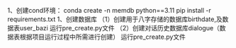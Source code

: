 1、创建cond环境：
conda create -n memdb python==3.11
pip install -r requirements.txt
1、创建数据库
（1）创建用于八字存储的数据库birthdate,及数据表user_bazi
    运行pre_create.py文件
（2）创建对话历史数据库dialogue（数据表根据项目运行过程中所需进行创建）
    运行pre_create.py文件